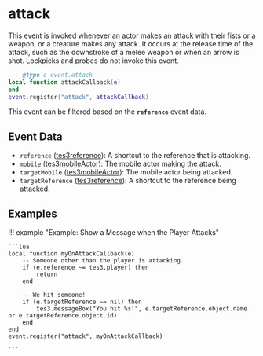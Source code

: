 # attack

This event is invoked whenever an actor makes an attack with their fists or a weapon, or a creature makes any attack. It occurs at the release time of the attack, such as the downstroke of a melee weapon or when an arrow is shot. Lockpicks and probes do not invoke this event.

```lua
--- @type e event.attack
local function attackCallback(e)
end
event.register("attack", attackCallback)
```

This event can be filtered based on the **`reference`** event data.

## Event Data

* `reference` ([tes3reference](../../types/tes3reference)): A shortcut to the reference that is attacking.
* `mobile` ([tes3mobileActor](../../types/tes3mobileActor)): The mobile actor making the attack.
* `targetMobile` ([tes3mobileActor](../../types/tes3mobileActor)): The mobile actor being attacked.
* `targetReference` ([tes3reference](../../types/tes3reference)): A shortcut to the reference being attacked.

## Examples

!!! example "Example: Show a Message when the Player Attacks"

	```lua
	local function myOnAttackCallback(e)
	    -- Someone other than the player is attacking.
	    if (e.reference ~= tes3.player) then
	        return
	    end
	
	    -- We hit someone!
	    if (e.targetReference ~= nil) then
	        tes3.messageBox("You hit %s!", e.targetReference.object.name or e.targetReference.object.id)
	    end
	end
	event.register("attack", myOnAttackCallback)

	```

